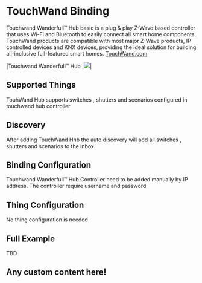 # TouchWand Binding

Touchwand Wanderfull™ Hub basic is a plug & play Z-Wave based controller that uses Wi-Fi and Bluetooth to easily connect all smart home components.
TouchWand products are compatible with most major Z-Wave products, IP controlled devices and KNX devices, providing the ideal solution for building all-inclusive full-featured smart homes.
[TouchWand.com](http://www.touchwand.com)

|Touchwand Wanderfull™ Hub |![](http://www.touchwand.com/wp-content/uploads/2017/12/hub-toch-1.png)|

## Supported Things

TouhWand Hub supports switches , shutters and scenarios configured in touchwand hub controller


## Discovery

After adding TouchWand Hnb the auto discovery will add all switches , shutters and scenarios to the inbox.

## Binding Configuration

Touchwand Wanderfull™ Hub Controller need to be added manually by IP address.
The controller require username and password  

## Thing Configuration

No thing configuration is needed


## Full Example

TBD

## Any custom content here!


